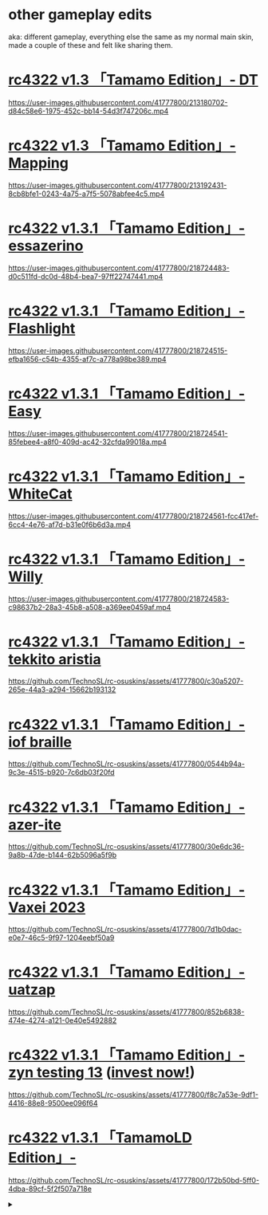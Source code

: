 # other gameplay edits 
aka: different gameplay, everything else the same as my normal main skin, made a couple of these and felt like sharing them.

# [rc4322 v1.3 「Tamamo Edition」- DT](https://github.com/TechnoSL/rc-osuskins/raw/master/tamamo/-%20%20rc4322%20v1.3.1%20%E3%80%8CTamamo%20Edition%E3%80%8D%20-%20DT.osk)
https://user-images.githubusercontent.com/41777800/213180702-d84c58e6-1975-452c-bb14-54d3f747206c.mp4

# [rc4322 v1.3 「Tamamo Edition」- Mapping](https://github.com/TechnoSL/rc-osuskins/raw/master/tamamo/-%20%20rc4322%20v1.3.1%20%E3%80%8CTamamo%20Edition%E3%80%8D%20-%20Mapping.osk)
https://user-images.githubusercontent.com/41777800/213192431-8cb8bfe1-0243-4a75-a7f5-5078abfee4c5.mp4

# [rc4322 v1.3.1 「Tamamo Edition」- essazerino](https://github.com/TechnoSL/rc-osuskins/raw/master/tamamo/-%20%20rc4322%20v1.3.1%20%E3%80%8CTamamo%20Edition%E3%80%8D%20-%20essazerino.osk) 
https://user-images.githubusercontent.com/41777800/218724483-d0c511fd-dc0d-48b4-bea7-97ff22747441.mp4

# [rc4322 v1.3.1 「Tamamo Edition」- Flashlight](https://github.com/TechnoSL/rc-osuskins/raw/master/tamamo/-%20%20rc4322%20v1.3.1%20%E3%80%8CTamamo%20Edition%E3%80%8D%20-%20Flashlight.osk) 
https://user-images.githubusercontent.com/41777800/218724515-efba1656-c54b-4355-af7c-a778a98be389.mp4

# [rc4322 v1.3.1 「Tamamo Edition」- Easy](https://github.com/TechnoSL/rc-osuskins/raw/master/tamamo/-%20%20rc4322%20v1.3.1%20%E3%80%8CTamamo%20Edition%E3%80%8D%20-%20Easy.osk) 
https://user-images.githubusercontent.com/41777800/218724541-85febee4-a8f0-409d-ac42-32cfda99018a.mp4

# [rc4322 v1.3.1 「Tamamo Edition」- WhiteCat](https://github.com/TechnoSL/rc-osuskins/raw/master/tamamo/-%20%20rc4322%20v1.3.1%20%E3%80%8CTamamo%20Edition%E3%80%8D%20-%20WhiteCat.osk)
https://user-images.githubusercontent.com/41777800/218724561-fcc417ef-6cc4-4e76-af7d-b31e0f6b6d3a.mp4

# [rc4322 v1.3.1 「Tamamo Edition」- Willy](https://github.com/TechnoSL/rc-osuskins/raw/master/tamamo/-%20%20rc4322%20v1.3.1%20%E3%80%8CTamamo%20Edition%E3%80%8D%20-%20Willy.osk) 
https://user-images.githubusercontent.com/41777800/218724583-c98637b2-28a3-45b8-a508-a369ee0459af.mp4

# [rc4322 v1.3.1 「Tamamo Edition」- tekkito aristia](https://github.com/TechnoSL/rc-osuskins/blob/master/tamamo/-%20%20rc4322%20v1.3.1%20「Tamamo%20Edition」%20-%20Tekkito%20Aristia.osk) 
https://github.com/TechnoSL/rc-osuskins/assets/41777800/c30a5207-265e-44a3-a294-15662b193132

# [rc4322 v1.3.1 「Tamamo Edition」- iof braille](https://github.com/TechnoSL/rc-osuskins/blob/master/tamamo/-%20%20rc4322%20v1.3.1%20%E3%80%8CTamamo%20Edition%E3%80%8D%20-%20iof%20braille.osk)
https://github.com/TechnoSL/rc-osuskins/assets/41777800/0544b94a-9c3e-4515-b920-7c6db03f20fd

# [rc4322 v1.3.1 「Tamamo Edition」- azer-ite](https://github.com/TechnoSL/rc-osuskins/blob/master/tamamo/-%20%20rc4322%20v1.3.1%20%E3%80%8CTamamo%20Edition%E3%80%8D%20-%20azer-ite.osk)
https://github.com/TechnoSL/rc-osuskins/assets/41777800/30e6dc36-9a8b-47de-b144-62b5096a5f9b

# [rc4322 v1.3.1 「Tamamo Edition」- Vaxei 2023](https://github.com/TechnoSL/rc-osuskins/blob/master/tamamo/-%20%20rc4322%20v1.3.1%20%E3%80%8CTamamo%20Edition%E3%80%8D%20-%20Vaxei%202023.osk)
https://github.com/TechnoSL/rc-osuskins/assets/41777800/7d1b0dac-e0e7-46c5-9f97-1204eebf50a9

# [rc4322 v1.3.1 「Tamamo Edition」- uatzap](https://github.com/TechnoSL/rc-osuskins/blob/master/tamamo/-%20%20rc4322%20v1.3.1%20%E3%80%8CTamamo%20Edition%E3%80%8D%20-%20uatzap.osk)
https://github.com/TechnoSL/rc-osuskins/assets/41777800/852b6838-474e-4274-a121-0e40e5492882

# [rc4322 v1.3.1 「Tamamo Edition」- zyn testing 13](https://github.com/TechnoSL/rc-osuskins/blob/master/tamamo/-%20%20rc4322%20v1.3.1%20%E3%80%8CTamamo%20Edition%E3%80%8D%20-%20zyn%20testing%2013.osk) ([invest now!](https://github.com/rudj-skinhub/woal/blob/tyfh/zyn.md))
https://github.com/TechnoSL/rc-osuskins/assets/41777800/f8c7a53e-9df1-4416-88e8-9500ee096f64


# [rc4322 v1.3.1 「TamamoLD Edition」- ](https://rc4322.s-ul.eu/sAD92G0R)
https://github.com/TechnoSL/rc-osuskins/assets/41777800/172b50bd-5ff0-4dba-89cf-5f2f507a718e
<details>
<summary></summary>
basically the main skin, but adapted a little bit to work on older clients (2013 and below)
</details>
